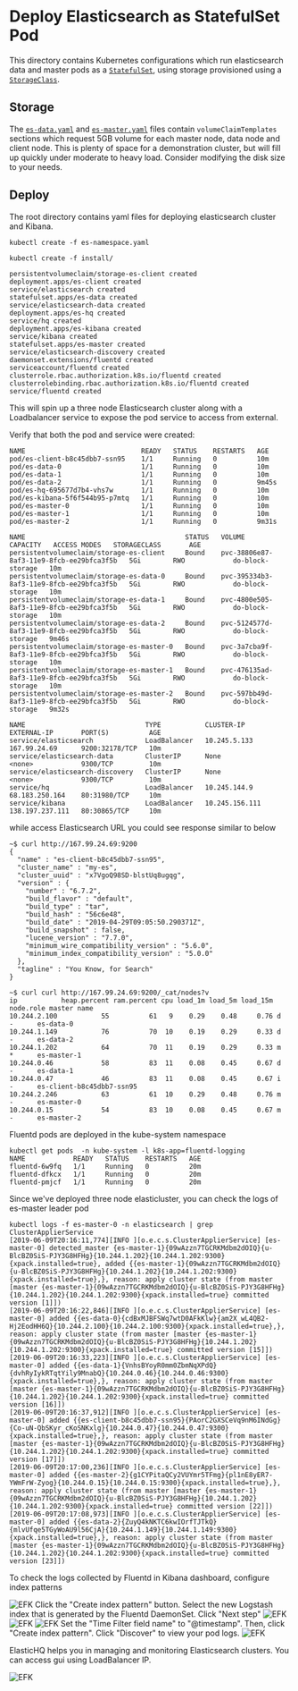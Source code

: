 # Deploy Elasticsearch as StatefulSet Pod

This directory contains Kubernetes configurations which run elasticsearch data and master pods as a [`StatefulSet`](https://kubernetes.io/docs/concepts/abstractions/controllers/statefulsets/), using storage provisioned using a [`StorageClass`](http://blog.kubernetes.io/2016/10/dynamic-provisioning-and-storage-in-kubernetes.html).

## Storage

The [`es-data.yaml`](es-data.yaml) and [`es-master.yaml`](es-master.yaml) files contain `volumeClaimTemplates` sections which request 5GB volume for each master node, data node and client node. This is plenty of space for a demonstration cluster, but will fill up quickly under moderate to heavy load. Consider modifying the disk size to your needs.

## Deploy
The root directory contains yaml files for deploying elasticsearch cluster and Kibana.

```
kubectl create -f es-namespace.yaml
```

```
kubectl create -f install/

persistentvolumeclaim/storage-es-client created
deployment.apps/es-client created
service/elasticsearch created
statefulset.apps/es-data created
service/elasticsearch-data created
deployment.apps/es-hq created
service/hq created
deployment.apps/es-kibana created
service/kibana created
statefulset.apps/es-master created
service/elasticsearch-discovery created
daemonset.extensions/fluentd created
serviceaccount/fluentd created
clusterrole.rbac.authorization.k8s.io/fluentd created
clusterrolebinding.rbac.authorization.k8s.io/fluentd created
service/fluentd created
```
This will spin up a three node Elasticsearch cluster along with a Loadbalancer service to expose the pod service to access from external.

Verify that both the pod and service were created:

```
NAME                             READY   STATUS    RESTARTS   AGE
pod/es-client-b8c45dbb7-ssn95    1/1     Running   0          10m
pod/es-data-0                    1/1     Running   0          10m
pod/es-data-1                    1/1     Running   0          10m
pod/es-data-2                    1/1     Running   0          9m45s
pod/es-hq-695677d7b4-vhs7w       1/1     Running   0          10m
pod/es-kibana-5f6f544b95-p7mtq   1/1     Running   0          10m
pod/es-master-0                  1/1     Running   0          10m
pod/es-master-1                  1/1     Running   0          10m
pod/es-master-2                  1/1     Running   0          9m31s

NAME                                        STATUS   VOLUME                                     CAPACITY   ACCESS MODES   STORAGECLASS       AGE
persistentvolumeclaim/storage-es-client     Bound    pvc-38806e87-8af3-11e9-8fcb-ee29bfca3f5b   5Gi        RWO            do-block-storage   10m
persistentvolumeclaim/storage-es-data-0     Bound    pvc-395334b3-8af3-11e9-8fcb-ee29bfca3f5b   5Gi        RWO            do-block-storage   10m
persistentvolumeclaim/storage-es-data-1     Bound    pvc-4800e505-8af3-11e9-8fcb-ee29bfca3f5b   5Gi        RWO            do-block-storage   10m
persistentvolumeclaim/storage-es-data-2     Bound    pvc-5124577d-8af3-11e9-8fcb-ee29bfca3f5b   5Gi        RWO            do-block-storage   9m46s
persistentvolumeclaim/storage-es-master-0   Bound    pvc-3a7cba9f-8af3-11e9-8fcb-ee29bfca3f5b   5Gi        RWO            do-block-storage   10m
persistentvolumeclaim/storage-es-master-1   Bound    pvc-476135ad-8af3-11e9-8fcb-ee29bfca3f5b   5Gi        RWO            do-block-storage   10m
persistentvolumeclaim/storage-es-master-2   Bound    pvc-597bb49d-8af3-11e9-8fcb-ee29bfca3f5b   5Gi        RWO            do-block-storage   9m32s

NAME                              TYPE           CLUSTER-IP       EXTERNAL-IP       PORT(S)          AGE
service/elasticsearch             LoadBalancer   10.245.5.133     167.99.24.69      9200:32178/TCP   10m
service/elasticsearch-data        ClusterIP      None             <none>            9300/TCP         10m
service/elasticsearch-discovery   ClusterIP      None             <none>            9300/TCP         10m
service/hq                        LoadBalancer   10.245.144.9     68.183.250.164    80:31980/TCP     10m
service/kibana                    LoadBalancer   10.245.156.111   138.197.237.111   80:30865/TCP     10m
```

while access Elasticsearch URL you could see response similar to below

```
~$ curl http://167.99.24.69:9200
{
  "name" : "es-client-b8c45dbb7-ssn95",
  "cluster_name" : "my-es",
  "cluster_uuid" : "x7VgoQ98SD-blstUq8ugqg",
  "version" : {
    "number" : "6.7.2",
    "build_flavor" : "default",
    "build_type" : "tar",
    "build_hash" : "56c6e48",
    "build_date" : "2019-04-29T09:05:50.290371Z",
    "build_snapshot" : false,
    "lucene_version" : "7.7.0",
    "minimum_wire_compatibility_version" : "5.6.0",
    "minimum_index_compatibility_version" : "5.0.0"
  },
  "tagline" : "You Know, for Search"
}
```
```
~$ curl curl http://167.99.24.69:9200/_cat/nodes?v
ip           heap.percent ram.percent cpu load_1m load_5m load_15m node.role master name
10.244.2.100           55          61   9    0.29    0.48     0.76 d         -      es-data-0
10.244.1.149           76          70  10    0.19    0.29     0.33 d         -      es-data-2
10.244.1.202           64          70  11    0.19    0.29     0.33 m         *      es-master-1
10.244.0.46            58          83  11    0.08    0.45     0.67 d         -      es-data-1
10.244.0.47            46          83  11    0.08    0.45     0.67 i         -      es-client-b8c45dbb7-ssn95
10.244.2.246           63          61  10    0.29    0.48     0.76 m         -      es-master-0
10.244.0.15            54          83  10    0.08    0.45     0.67 m         -      es-master-2
```
Fluentd pods are deployed in the kube-system namespace
```
kubectl get pods  -n kube-system -l k8s-app=fluentd-logging
NAME            READY   STATUS    RESTARTS   AGE
fluentd-6w9fq   1/1     Running   0          20m
fluentd-dfkcx   1/1     Running   0          20m
fluentd-pmjcf   1/1     Running   0          20m
```
Since we've deployed three node elasticluster, you can check the logs of es-master leader pod
```
kubectl logs -f es-master-0 -n elasticsearch | grep ClusterApplierService
[2019-06-09T20:16:11,774][INFO ][o.e.c.s.ClusterApplierService] [es-master-0] detected_master {es-master-1}{09wAzzn7TGCRKMdbm2dOIQ}{u-BlcBZ0SiS-PJY3G8HFHg}{10.244.1.202}{10.244.1.202:9300}{xpack.installed=true}, added {{es-master-1}{09wAzzn7TGCRKMdbm2dOIQ}{u-BlcBZ0SiS-PJY3G8HFHg}{10.244.1.202}{10.244.1.202:9300}{xpack.installed=true},}, reason: apply cluster state (from master [master {es-master-1}{09wAzzn7TGCRKMdbm2dOIQ}{u-BlcBZ0SiS-PJY3G8HFHg}{10.244.1.202}{10.244.1.202:9300}{xpack.installed=true} committed version [1]])
[2019-06-09T20:16:22,846][INFO ][o.e.c.s.ClusterApplierService] [es-master-0] added {{es-data-0}{cdBxMJBFSWq7wtD0AFkKlw}{am2X_wL4QB2-Hj2EodHH6Q}{10.244.2.100}{10.244.2.100:9300}{xpack.installed=true},}, reason: apply cluster state (from master [master {es-master-1}{09wAzzn7TGCRKMdbm2dOIQ}{u-BlcBZ0SiS-PJY3G8HFHg}{10.244.1.202}{10.244.1.202:9300}{xpack.installed=true} committed version [15]])
[2019-06-09T20:16:33,223][INFO ][o.e.c.s.ClusterApplierService] [es-master-0] added {{es-data-1}{VnhsBYoyR0mm0ZbmNqXPdQ}{dvhRyIykRTqtYily9MnabQ}{10.244.0.46}{10.244.0.46:9300}{xpack.installed=true},}, reason: apply cluster state (from master [master {es-master-1}{09wAzzn7TGCRKMdbm2dOIQ}{u-BlcBZ0SiS-PJY3G8HFHg}{10.244.1.202}{10.244.1.202:9300}{xpack.installed=true} committed version [16]])
[2019-06-09T20:16:37,912][INFO ][o.e.c.s.ClusterApplierService] [es-master-0] added {{es-client-b8c45dbb7-ssn95}{PAorC2GXSCeVq9nM6INdGg}{Co-uN-QbSKyr_cKoSNKxlg}{10.244.0.47}{10.244.0.47:9300}{xpack.installed=true},}, reason: apply cluster state (from master [master {es-master-1}{09wAzzn7TGCRKMdbm2dOIQ}{u-BlcBZ0SiS-PJY3G8HFHg}{10.244.1.202}{10.244.1.202:9300}{xpack.installed=true} committed version [17]])
[2019-06-09T20:17:00,236][INFO ][o.e.c.s.ClusterApplierService] [es-master-0] added {{es-master-2}{g1CYPitaQCy2VUYmr5TFmg}{pl1nE8yER7-YWmFrW-Zyog}{10.244.0.15}{10.244.0.15:9300}{xpack.installed=true},}, reason: apply cluster state (from master [master {es-master-1}{09wAzzn7TGCRKMdbm2dOIQ}{u-BlcBZ0SiS-PJY3G8HFHg}{10.244.1.202}{10.244.1.202:9300}{xpack.installed=true} committed version [22]])
[2019-06-09T20:17:08,973][INFO ][o.e.c.s.ClusterApplierService] [es-master-0] added {{es-data-2}{ZuyQ4kNKTC6kwIOrfTJTkQ}{mlvUfqe5TGyWoAU9l56CjA}{10.244.1.149}{10.244.1.149:9300}{xpack.installed=true},}, reason: apply cluster state (from master [master {es-master-1}{09wAzzn7TGCRKMdbm2dOIQ}{u-BlcBZ0SiS-PJY3G8HFHg}{10.244.1.202}{10.244.1.202:9300}{xpack.installed=true} committed version [23]])
```
To check the logs collected by Fluentd in Kibana dashboard, configure index patterns 

![EFK](/image/kibana-homepage.png?raw=true)
Click the "Create index pattern" button. Select the new Logstash index that is generated by the Fluentd DaemonSet. Click "Next step"
![EFK](/image/kibana-management.png?raw=true)
![EFK](/image/Create-index.png?raw=true)
![EFK](/image/Define-index.png?raw=true)
Set the "Time Filter field name" to "@timestamp". Then, click "Create index pattern".
Click "Discover" to view your pod logs.
![EFK](/image/Kibana-Discover.png?raw=true)

ElasticHQ helps you in managing and monitoring Elasticsearch clusters. You can access gui using LoadBalancer IP.

![EFK](/image/ElasticHQ.png?raw=true)